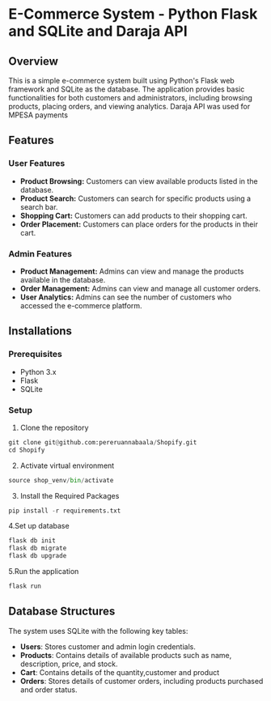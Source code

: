# E-Commerce System - Python Flask and SQLite and Daraja API

## Overview

This is a simple e-commerce system built using Python's Flask web framework and SQLite as the database. The application provides basic functionalities for both customers and administrators, including browsing products, placing orders, and viewing analytics. Daraja API was used for MPESA payments

## Features

### User Features

+ **Product Browsing:** Customers can view available products listed in the database.
+ **Product Search:** Customers can search for specific products using a search bar.
+ **Shopping Cart:** Customers can add products to their shopping cart.
+ **Order Placement:** Customers can place orders for the products in their cart.

### Admin Features
+ **Product Management:** Admins can view and manage the products available in the database.
+ **Order Management:** Admins can view and manage all customer orders.
+ **User Analytics:** Admins can see the number of customers who accessed the e-commerce platform.

## Installations

### Prerequisites
+ Python 3.x
+ Flask
+ SQLite

### Setup

1. Clone the repository
```python
git clone git@github.com:pereruannabaala/Shopify.git
cd Shopify
```

2. Activate virtual environment
```python
source shop_venv/bin/activate
```

3. Install the Required Packages
```python
pip install -r requirements.txt
```

4.Set up database
```python
flask db init
flask db migrate
flask db upgrade
```

5.Run the application
```python
flask run
```

## Database Structures
The system uses SQLite with the following key tables:
+ **Users**: Stores customer and admin login credentials.
+ **Products**: Contains details of available products such as name, description, price, and stock.
+ **Cart**: Contains details of the quantity,customer and product
+ **Orders**: Stores details of customer orders, including products purchased and order status.


